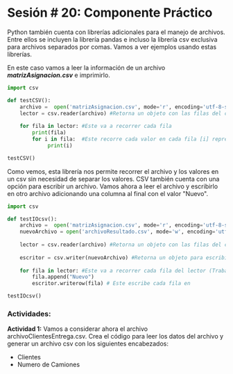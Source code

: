 # Sesión # 20: Componente Práctico

Python también cuenta con librerías adicionales para el manejo de archivos. Entre ellos se incluyen la librería pandas e incluso la librería csv exclusiva para archivos separados por comas. Vamos a ver ejemplos usando estas librerías.

En este caso vamos a leer la información de un archivo ***matrizAsignacion.csv*** e imprimirlo.

```python
import csv

def testCSV():
    archivo =  open('matrizAsignacion.csv', mode='r', encoding='utf-8-sig' ) 
    lector = csv.reader(archivo) #Retorna un objeto con las filas del csv
    
    for fila in lector: #Este va a recorrer cada fila
        print(fila)
        for i in fila:  #Este recorre cada valor en cada fila [i] representa cada elemento separado por ,
             print(i)

testCSV()
```

Como vemos, esta librería nos permite recorrer el archivo y los valores en un csv sin necesidad de separar los valores. CSV también cuenta con una opción para escribir un archivo. Vamos ahora a leer el archivo y escribirlo en otro archivo adicionando una columna al final con el valor "Nuevo".

```python
import csv

def testIOcsv():
    archivo =  open('matrizAsignacion.csv', mode='r', encoding='utf-8-sig' ) 
    nuevoArchivo = open('archivoResultado.csv', mode='w', encoding='utf-8-sig' )
    
    lector = csv.reader(archivo) #Retorna un objeto con las filas del csv para ser leidas
     
    escritor = csv.writer(nuevoArchivo) #Retorna un objeto para escribir en csv
    
    for fila in lector: #Este va a recorrer cada fila del lector (Trabaja como una lista)
        fila.append("Nuevo")
        escritor.writerow(fila) # Este escribe cada fila en

testIOcsv()
```

### Actividades: 

**Actividad 1:** Vamos a considerar ahora el archivo archivoClientesEntrega.csv. Crea el código para leer los datos del archivo y generar un archivo csv con los siguientes encabezados:

- Clientes
- Numero de Camiones

